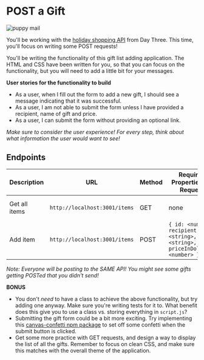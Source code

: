 # POST a Gift

![puppy mail](https://media.giphy.com/media/hTsAAaYV5nRjq/giphy.gif)


You'll be working with the [holiday shopping API](https://mysterious-mesa-00016.herokuapp.com/items) from Day Three. This time, you'll focus on writing some POST requests!

You'll be writing the functionality of this gift list adding application. The HTML and CSS have been written for you, so that you can focus on the functionality, but you will need to add a little bit for your messages. 

**User stories for the functionality to build**
* As a user, when I fill out the form to add a new gift, I should see a message indicating that it was successful. 
* As a user, I am not able to submit the form unless I have provided a recipient, name of gift and price. 
* As a user, I can submit the form without providing an optional link. 

_Make sure to consider the user experience! For every step, think about what information the user would want to see!_

## Endpoints

| Description | URL | Method | Required Properties for Request | Sample Successful Response |
|----------|-----|--------|---------------------|-----------------|
| Get all items |`http://localhost:3001/items`| GET  | none | An array containing all items |
| Add item |`http://localhost:3001/items` | POST  | `{ id: <number>, recipient: <string>, name: <string>, priceInDollars: <number> }` | "Item #<id number here> has been added!" |
  
_Note: Everyone will be posting to the SAME API! You might see some gifts getting POSTed that you didn't send!_

**BONUS**
* You don't _need_ to have a class to achieve the above functionality, but try adding one anyway. Make sure you're writing tests for it to. What benefit does this give you to use a class vs. storing everything in `script.js`?
* Submitting the gift form could be a bit more exciting. Try implementing this [canvas-confetti npm package](https://www.npmjs.com/package/canvas-confetti) to set off some confetti when the submit button is clicked. 
* Get some more practice with GET requests, and design a way to display the list of all the gifts. Remember to focus on clean CSS, and make sure this matches with the overall theme of the application. 
